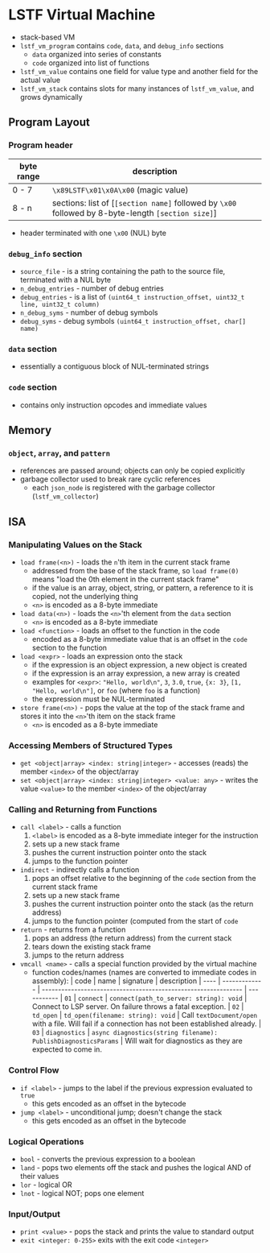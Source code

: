 # LSTF Virtual Machine
- stack-based VM
- `lstf_vm_program` contains `code`, `data`, and `debug_info` sections
	- `data` organized into series of constants
	- `code` organized into list of functions
- `lstf_vm_value` contains one field for value type and another field for the actual value
- `lstf_vm_stack` contains slots for many instances of `lstf_vm_value`, and grows dynamically

## Program Layout

### Program header
| byte range | description
| ---------- | -----------
| 0 - 7      | `\x89LSTF\x01\x0A\x00` (magic value)
| 8 - n      | sections: list of [`[section name]` followed by `\x00` followed by 8-byte-length `[section size]`]

- header terminated with one `\x00` (NUL) byte

### `debug_info` section
- `source_file` - is a string containing the path to the source file, terminated with a NUL byte
- `n_debug_entries` - number of debug entries
- `debug_entries` - is a list of `(uint64_t instruction_offset, uint32_t line, uint32_t column)`
- `n_debug_syms` - number of debug symbols
- `debug_syms` - debug symbols `(uint64_t instruction_offset, char[] name)`

### `data` section
- essentially a contiguous block of NUL-terminated strings

### `code` section
- contains only instruction opcodes and immediate values

## Memory

### `object`, `array`, and `pattern`
- references are passed around; objects can only be copied explicitly
- garbage collector used to break rare cyclic references
	- each `json_node` is registered with the garbage collector (`lstf_vm_collector`)

## ISA

### Manipulating Values on the Stack
- `load frame(<n>)` - loads the `n`'th item in the current stack frame
	- addressed from the base of the stack frame, so `load frame(0)` 
 means "load the 0th element in the current stack frame"
    - if the value is an array, object, string, or pattern, a reference to it
      is copied, not the underlying thing
	- `<n>` is encoded as a 8-byte immediate
- `load data(<n>)` - loads the `<n>`'th element from the `data` section
	- `<n>` is encoded as a 8-byte immediate
- `load <function>` - loads an offset to the function in the code
    - encoded as a 8-byte immediate value that is an offset in the `code`
      section to the function
- `load <expr>` - loads an expression onto the stack
	- if the expression is an object expression, a new object is created
	- if the expression is an array expression, a new array is created
    - examples for `<expr>`: `"Hello, world\n"`, `3`, `3.0`, `true`, `{x: 3}`,
      `[1, "Hello, world\n"]`, or `foo` (where `foo` is a function)
	- the expression must be NUL-terminated
- `store frame(<n>)` - pops the value at the top of the stack frame and stores
  it into the `<n>`'th item on the stack frame
	- `<n>` is encoded as a 8-byte immediate

### Accessing Members of Structured Types
- `get <object|array> <index: string|integer>` - accesses (reads) the member
  `<index>` of the object/array
- `set <object|array> <index: string|integer> <value: any>` - writes the value
  `<value>` to the member `<index>` of the object/array

### Calling and Returning from Functions
- `call <label>` - calls a function
	1. `<label>` is encoded as a 8-byte immediate integer for the instruction
	2. sets up a new stack frame
	3. pushes the current instruction pointer onto the stack
	4. jumps to the function pointer
- `indirect` - indirectly calls a function
	1. pops an offset relative to the beginning of the `code` section from the current stack frame
	2. sets up a new stack frame
	3. pushes the current instruction pointer onto the stack (as the return address)
	4. jumps to the function pointer (computed from the start of `code`
- `return` - returns from a function
	1. pops an address (the return address) from the current stack
	2. tears down the existing stack frame
	3. jumps to the return address
- `vmcall <name>` - calls a special function provided by the virtual machine
	- function codes/names (names are converted to immediate codes in assembly):
| code | name          | signature                                                      | description
| ---- | ------------- | -------------------------------------------------------------- | -----------
| `01` | `connect`     | `connect(path_to_server: string): void`                        | Connect to LSP server. On failure throws a fatal exception.
| `02` | `td_open`     | `td_open(filename: string): void`                              | Call `textDocument/open` with a file. Will fail if a connection has not been established already.
| `03` | `diagnostics` | `async diagnostics(string filename): PublishDiagnosticsParams` | Will wait for diagnostics as they are expected to come in.

### Control Flow
- `if <label>` - jumps to the label if the previous expression evaluated to `true`
	- this gets encoded as an offset in the bytecode
- `jump <label>` - unconditional jump; doesn't change the stack
	- this gets encoded as an offset in the bytecode

### Logical Operations
- `bool` - converts the previous expression to a boolean
- `land` - pops two elements off the stack and pushes the logical AND of their values
- `lor` - logical OR
- `lnot` - logical NOT; pops one element

### Input/Output
- `print <value>` - pops the stack and prints the value to standard output
- `exit <integer: 0-255>` exits with the exit code `<integer>`
